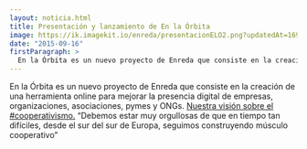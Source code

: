 ```yaml
---
layout: noticia.html
title: Presentación y lanzamiento de En la Órbita
image: https://ik.imagekit.io/enreda/presentacionELO2.png?updatedAt=1699964866046
date: "2015-09-16"
firstParagraph: >
  En la Órbita es un nuevo proyecto de Enreda que consiste en la creación de una herramienta online para mejorar la presencia digital de empresas, organizaciones, asociaciones, pymes y ONGs.
---
```


En la Órbita es un nuevo proyecto de Enreda que consiste en la creación de una herramienta online para mejorar la presencia digital de empresas, organizaciones, asociaciones, pymes y ONGs. 
[Nuestra visión sobre el #cooperativismo.](https://enreda.coop/cooperativa/) “Debemos estar muy orgullosas de que en tiempo tan difíciles, desde el sur del sur de Europa, seguimos construyendo músculo cooperativo” 
